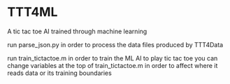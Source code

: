 # TTT4ML
A tic tac toe AI trained through machine learning

run parse_json.py in order to process the data files produced by TTT4Data

run train_tictactoe.m in order to train the ML AI to play tic tac toe
you can change variables at the top of train_tictactoe.m in order to affect where it reads data or its training boundaries
